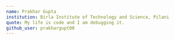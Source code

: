 ```yaml
---
name: Prakhar Gupta
institution: Birla Institute of Technology and Science, Pilani
quote: My life is code and I am debugging it. 
github_user: prakhargupt00
---
```


